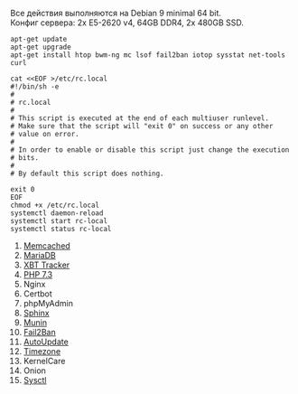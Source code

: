 Все действия выполняются на Debian 9 minimal 64 bit.<br/>
Конфиг сервера: 2x E5-2620 v4, 64GB DDR4, 2x 480GB SSD.<br/>

```
apt-get update
apt-get upgrade
apt-get install htop bwm-ng mc lsof fail2ban iotop sysstat net-tools curl

cat <<EOF >/etc/rc.local
#!/bin/sh -e
#
# rc.local
#
# This script is executed at the end of each multiuser runlevel.
# Make sure that the script will "exit 0" on success or any other
# value on error.
#
# In order to enable or disable this script just change the execution
# bits.
#
# By default this script does nothing.

exit 0
EOF
chmod +x /etc/rc.local
systemctl daemon-reload
systemctl start rc-local
systemctl status rc-local
```

1. <a href="https://github.com/anilibria/docs/blob/master/install/memcached.md">Memcached</a>
2. <a href="https://github.com/anilibria/docs/blob/master/install/mariadb.md">MariaDB</a>
3. <a href="https://github.com/anilibria/docs/blob/master/install/xbt_tracker.md">XBT Tracker</a>
4. <a href="https://github.com/anilibria/docs/blob/master/install/php73.md">PHP 7.3</a>
5. Nginx 
6. Certbot
7. phpMyAdmin
8. <a href="https://github.com/anilibria/docs/blob/master/install/sphinx.md">Sphinx</a>
9. <a href="https://github.com/anilibria/docs/blob/master/install/munin.md">Munin</a>
10. <a href="https://github.com/anilibria/docs/blob/master/install/fail2ban.md">Fail2Ban</a>
11. <a href="https://github.com/anilibria/docs/blob/master/install/autoupdate.md">AutoUpdate</a>
12. <a href="https://github.com/anilibria/docs/blob/master/install/timezone.md">Timezone</a>
13. KernelCare
14. Onion
15. <a href="https://github.com/anilibria/docs/blob/master/install/sysctl.md">Sysctl</a>

